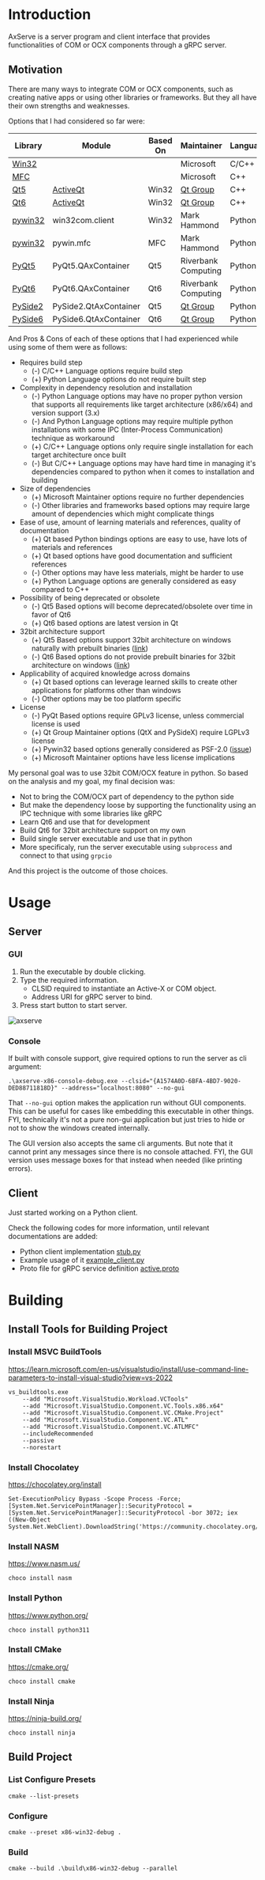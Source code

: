 # Introduction

AxServe is a server program and client interface that provides functionalities of COM or OCX components through a gRPC server.

## Motivation

There are many ways to integrate COM or OCX components, such as creating native apps or using other libraries or frameworks. But they all have their own strengths and weaknesses.

Options that I had considered so far were:

Library | Module | Based On | Maintainer | Language
-- | -- | -- | -- | --
[Win32](https://learn.microsoft.com/en-us/windows/win32/) |   |   | Microsoft | C/C++
[MFC](https://learn.microsoft.com/en-us/cpp/mfc/mfc-desktop-applications?view=msvc-170) |   |   | Microsoft | C++
[Qt5](https://doc.qt.io/qt-5/) | [ActiveQt](https://doc.qt.io/qt-5/activeqt-index.html) | Win32 | [Qt Group](https://www.qt.io/) | C++
[Qt6](https://doc.qt.io/qt-6/) | [ActiveQt](https://doc.qt.io/qt-6/activeqt-index.html) | Win32 | [Qt Group](https://www.qt.io/) | C++
[pywin32](https://github.com/mhammond/pywin32) | win32com.client | Win32 | Mark   Hammond | Python
[pywin32](https://github.com/mhammond/pywin32) | pywin.mfc | MFC | Mark   Hammond | Python
[PyQt5](https://www.riverbankcomputing.com/software/pyqt/) | PyQt5.QAxContainer | Qt5 | Riverbank Computing | Python
[PyQt6](https://www.riverbankcomputing.com/software/pyqt/) | PyQt6.QAxContainer | Qt6 | Riverbank Computing | Python
[PySide2](https://wiki.qt.io/Qt_for_Python) | PySide2.QtAxContainer | Qt5 | [Qt Group](https://www.qt.io/) | Python
[PySide6](https://wiki.qt.io/Qt_for_Python) | PySide6.QtAxContainer | Qt6 | [Qt Group](https://www.qt.io/) | Python

And Pros & Cons of each of these options that I had experienced while using some of them were as follows:

- Requires build step
    - (-) C/C++ Language options require build step
    - (+) Python Language options do not require built step
- Complexity in dependency resolution and installation
    - (-) Python Language options may have no proper python version that supports all requirements like target architecture (x86/x64) and version support (3.x)
    - (-) And Python Language options may require multiple python installations with some IPC (Inter-Process Communication) technique as workaround
    - (+) C/C++ Language options only require single installation for each target architecture once built
    - (-) But C/C++ Language options may have hard time in managing it's dependencies compared to python when it comes to installation and building
- Size of dependencies
    - (+) Microsoft Maintainer options require no further dependencies
    - (-) Other libraries and frameworks based options may require large amount of dependencies which might complicate things
- Ease of use, amount of learning materials and references, quality of documentation
    - (+) Qt based Python bindings options are easy to use, have lots of materials and references
    - (+) Qt based options have good documentation and sufficient references
    - (-) Other options may have less materials, might be harder to use
    - (+) Python Language options are generally considered as easy compared to C++
- Possibility of being deprecated or obsolete
    - (-) Qt5 Based options will become deprecated/obsolete over time in favor of Qt6
    - (+) Qt6 based options are latest version in Qt
- 32bit architecture support
    - (+) Qt5 Based options support 32bit architecture on windows naturally with prebuilt binaries ([link](https://doc.qt.io/qt-5/windows.html))
    - (-) Qt6 Based options do not provide prebuilt binaries for 32bit architecture on windows ([link](https://doc.qt.io/qt-6/windows.html))
- Applicability of acquired knowledge across domains
    - (+) Qt based options can leverage learned skills to create other applications for platforms other than windows
    - (-) Other options may be too platform specific
- License
    - (-) PyQt Based options require GPLv3 license, unless commercial license is used
    - (+) Qt Group Maintainer options (QtX and PySideX) require LGPLv3 license
    - (+) Pywin32 based options generally considered as PSF-2.0 ([issue](https://github.com/mhammond/pywin32/issues/1646))
    - (+) Microsoft Maintainer options have less license implications

My personal goal was to use 32bit COM/OCX feature in python. So based on the analysis and my goal, my final decision was:

- Not to bring the COM/OCX part of dependency to the python side
- But make the dependency loose by supporting the functionality using an IPC technique with some libraries like gRPC
- Learn Qt6 and use that for development
- Build Qt6 for 32bit architecture support on my own
- Build single server executable and use that in python
- More specificaly, run the server executable using `subprocess` and connect to that using `grpcio`

And this project is the outcome of those choices.

# Usage

## Server

### GUI

1. Run the executable by double clicking.
2. Type the required information.
    - CLSID required to instantiate an Active-X or COM object.
    - Address URI for gRPC server to bind.
3. Press start button to start server.

![axserve](https://github.com/elbakramer/axserve/blob/main/axserve.png)

### Console

If built with console support, give required options to run the server as cli argument:

```
.\axserve-x86-console-debug.exe --clsid="{A1574A0D-6BFA-4BD7-9020-DED88711818D}" --address="localhost:8080" --no-gui
```

That `--no-gui` option makes the application run without GUI components. This can be useful for cases like embedding this executable in other things. FYI, technically it's not a pure non-gui application but just tries to hide or not to show the windows created internally.

The GUI version also accepts the same cli arguments. But note that it cannot print any messages since there is no console attached. FYI, the GUI version uses message boxes for that instead when needed (like printing errors).

## Client

Just started working on a Python client.

Check the following codes for more information, until relevant documentations are added:

- Python client implementation [stub.py](https://github.com/elbakramer/axserve/blob/main/src/python/axserve/client/stub.py)
- Example usage of it [example_client.py](https://github.com/elbakramer/axserve/blob/main/src/python/example_client.py) 
- Proto file for gRPC service definition [active.proto](https://github.com/elbakramer/axserve/blob/main/src/proto/active.proto)

# Building

## Install Tools for Building Project

### Install MSVC BuildTools

https://learn.microsoft.com/en-us/visualstudio/install/use-command-line-parameters-to-install-visual-studio?view=vs-2022

```
vs_buildtools.exe 
    --add "Microsoft.VisualStudio.Workload.VCTools"
    --add "Microsoft.VisualStudio.Component.VC.Tools.x86.x64"
    --add "Microsoft.VisualStudio.Component.VC.CMake.Project"
    --add "Microsoft.VisualStudio.Component.VC.ATL"
    --add "Microsoft.VisualStudio.Component.VC.ATLMFC"
    --includeRecommended
    --passive
    --norestart
```

### Install Chocolatey

https://chocolatey.org/install

```
Set-ExecutionPolicy Bypass -Scope Process -Force; [System.Net.ServicePointManager]::SecurityProtocol = [System.Net.ServicePointManager]::SecurityProtocol -bor 3072; iex ((New-Object System.Net.WebClient).DownloadString('https://community.chocolatey.org/install.ps1'))
```

### Install NASM

https://www.nasm.us/

```
choco install nasm
```

### Install Python

https://www.python.org/

```
choco install python311
```

### Install CMake

https://cmake.org/

```
choco install cmake
```

### Install Ninja

https://ninja-build.org/

```
choco install ninja
```

## Build Project

### List Configure Presets

```
cmake --list-presets
```

### Configure

```
cmake --preset x86-win32-debug .
```

### Build

```
cmake --build .\build\x86-win32-debug --parallel
```

